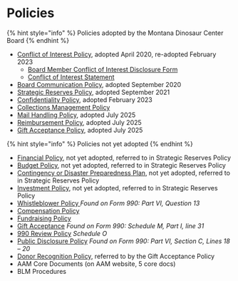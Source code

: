 # Policies

{% hint style="info" %}
Policies adopted by the Montana Dinosaur Center Board
{% endhint %}

* [Conflict of Interest Policy](conflict-of-interest-policy.md), adopted April 2020, re-adopted February 2023
  * [Board Member Conflict of Interest Disclosure Form](conflict-of-interest-policy/board-member-conflict-of-interests-disclosure-form.md)
  * [Conflict of Interest Statement](broken-reference)
* [Board Communication Policy](https://docs.tmdinosaurcenter.org/policies/), adopted September 2020
* [Strategic Reserves Policy](strategic-reserve-policy.md), adopted September 2021
* [Confidentiality Policy](https://docs.tmdinosaurcenter.org/policies-and-info/confidentiality-policy), adopted February 2023
* [Collections Management Policy](collections-management-policy.md)
* [Mail Handling Policy](mail-handling-policy.md), adopted July 2025
* [Reimbursement Policy](reimbursement-policy.md), adopted July 2025
* [Gift Acceptance Policy](gift-acceptance-policy.md), adopted July 2025

{% hint style="info" %}
Policies not yet adopted
{% endhint %}

* [Financial Policy](financial-policy.md), not yet adopted, referred to in Strategic Reserves Policy
* [Budget Policy](budget-policy.md), not yet adopted, referred to in Strategic Reserves Policy
* [Contingency or Disaster Preparedness Plan](contingency-or-disaster-policy.md), not yet adopted, referred to in Strategic Reserves Policy
* [Investment Policy](investment-policy.md), not yet adopted, referred to in Strategic Reserves Policy
* [Whistleblower Policy ](https://www.lawhelp.org/files/7C92C43F-9283-A7E0-5931-E57134E903FB/attachments/B2D746C6-B926-A6C3-DC91-9D2D7233A7AA/whistleblower-policy-alert-2017-update-final.pdf)_Found on Form 990: Part VI, Question 13_
* [Compensation Policy](./)
* [Fundraising Policy](./)
* [Gift Acceptance](./) _Found on Form 990: Schedule M, Part I, line 31_
* [990 Review Policy](./) _Schedule O_
* [Public Disclosure Policy](./) _Found on Form 990: Part VI, Section C, Lines 18 – 20_
* [Donor Recognition Policy](https://docs.tmdinosaurcenter.org/policies-and-info/v/policies/draft-donor-recognition-policy), referred to by the Gift Acceptance Policy
* AAM Core Documents (on AAM website, 5 core docs)
* BLM Procedures
